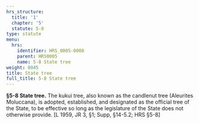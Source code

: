 ```yaml
---
hrs_structure:
  title: '1'
  chapter: '5'
  statute: 5-8
type: statute
menu:
  hrs:
    identifier: HRS_0005-0008
    parent: HRS0005
    name: 5-8 State tree
weight: 8045
title: State tree
full_title: 5-8 State tree
---
```

**§5-8 State tree.** The kukui tree, also known as the candlenut tree (Aleurites Moluccana), is adopted, established, and designated as the official tree of the State, to be effective so long as the legislature of the State does not otherwise provide. [L 1959, JR 3, §1; Supp, §14-5.2; HRS §5-8]